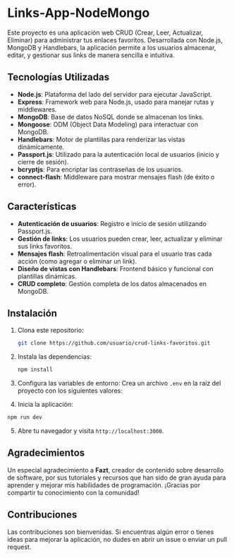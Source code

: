 # Links-App-NodeMongo
Este proyecto es una aplicación web CRUD (Crear, Leer, Actualizar, Eliminar) para administrar tus enlaces favoritos. Desarrollada con Node.js, MongoDB y Handlebars, la aplicación permite a los usuarios almacenar, editar, y gestionar sus links de manera sencilla e intuitiva.

## Tecnologías Utilizadas

- **Node.js**: Plataforma del lado del servidor para ejecutar JavaScript.
- **Express**: Framework web para Node.js, usado para manejar rutas y middlewares.
- **MongoDB**: Base de datos NoSQL donde se almacenan los links.
- **Mongoose**: ODM (Object Data Modeling) para interactuar con MongoDB.
- **Handlebars**: Motor de plantillas para renderizar las vistas dinámicamente.
- **Passport.js**: Utilizado para la autenticación local de usuarios (inicio y cierre de sesión).
- **bcryptjs**: Para encriptar las contraseñas de los usuarios.
- **connect-flash**: Middleware para mostrar mensajes flash (de éxito o error).

## Características

- **Autenticación de usuarios**: Registro e inicio de sesión utilizando Passport.js.
- **Gestión de links**: Los usuarios pueden crear, leer, actualizar y eliminar sus links favoritos.
- **Mensajes flash**: Retroalimentación visual para el usuario tras cada acción (como agregar o eliminar un link).
- **Diseño de vistas con Handlebars**: Frontend básico y funcional con plantillas dinámicas.
- **CRUD completo**: Gestión completa de los datos almacenados en MongoDB.

## Instalación

1. Clona este repositorio:
    ```bash
    git clone https://github.com/usuario/crud-links-favoritos.git
    ```

2. Instala las dependencias:
    ```bash
    npm install
    ```

3. Configura las variables de entorno:
   Crea un archivo `.env` en la raíz del proyecto con los siguientes valores:
4. Inicia la aplicación:
 ```bash
 npm run dev
 ```

5. Abre tu navegador y visita `http://localhost:3000`.

## Agradecimientos

Un especial agradecimiento a **Fazt**, creador de contenido sobre desarrollo de software, por sus tutoriales y recursos que han sido de gran ayuda para aprender y mejorar mis habilidades de programación. ¡Gracias por compartir tu conocimiento con la comunidad!

## Contribuciones

Las contribuciones son bienvenidas. Si encuentras algún error o tienes ideas para mejorar la aplicación, no dudes en abrir un issue o enviar un pull request.
